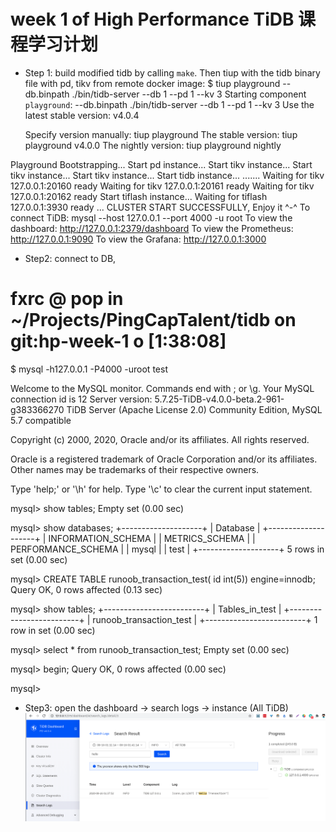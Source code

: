 # week 1 of High Performance TiDB 课程学习计划

* Step 1: build modified tidb by calling `make`. Then tiup with the tidb binary file with pd, tikv from remote docker image:
$ tiup playground --db.binpath ./bin/tidb-server --db 1 --pd 1 --kv 3
Starting component `playground`:  --db.binpath ./bin/tidb-server --db 1 --pd 1 --kv 3
Use the latest stable version: v4.0.4

    Specify version manually:   tiup playground <version>
    The stable version:         tiup playground v4.0.0
    The nightly version:        tiup playground nightly

Playground Bootstrapping...
Start pd instance...
Start tikv instance...
Start tikv instance...
Start tikv instance...
Start tidb instance...
.......
Waiting for tikv 127.0.0.1:20160 ready
Waiting for tikv 127.0.0.1:20161 ready
Waiting for tikv 127.0.0.1:20162 ready
Start tiflash instance...
Waiting for tiflash 127.0.0.1:3930 ready ...
CLUSTER START SUCCESSFULLY, Enjoy it ^-^
To connect TiDB: mysql --host 127.0.0.1 --port 4000 -u root
To view the dashboard: http://127.0.0.1:2379/dashboard
To view the Prometheus: http://127.0.0.1:9090
To view the Grafana: http://127.0.0.1:3000

* Step2: connect to DB,
# fxrc @ pop in ~/Projects/PingCapTalent/tidb on git:hp-week-1 o [1:38:08]
$ mysql -h127.0.0.1 -P4000 -uroot test

Welcome to the MySQL monitor.  Commands end with ; or \g.
Your MySQL connection id is 12
Server version: 5.7.25-TiDB-v4.0.0-beta.2-961-g383366270 TiDB Server (Apache License 2.0) Community Edition, MySQL 5.7 compatible

Copyright (c) 2000, 2020, Oracle and/or its affiliates. All rights reserved.

Oracle is a registered trademark of Oracle Corporation and/or its
affiliates. Other names may be trademarks of their respective
owners.

Type 'help;' or '\h' for help. Type '\c' to clear the current input statement.

mysql> show tables;
Empty set (0.00 sec)

mysql> show databases;
+--------------------+
| Database           |
+--------------------+
| INFORMATION_SCHEMA |
| METRICS_SCHEMA     |
| PERFORMANCE_SCHEMA |
| mysql              |
| test               |
+--------------------+
5 rows in set (0.00 sec)

mysql> CREATE TABLE runoob_transaction_test( id int(5)) engine=innodb;
Query OK, 0 rows affected (0.13 sec)

mysql> show tables;
+-------------------------+
| Tables_in_test          |
+-------------------------+
| runoob_transaction_test |
+-------------------------+
1 row in set (0.00 sec)

mysql> select * from runoob_transaction_test;
Empty set (0.00 sec)

mysql> begin;
Query OK, 0 rows affected (0.00 sec)

mysql> 

* Step3: open the dashboard -> search logs -> instance (All TiDB)
![image](image.png)


